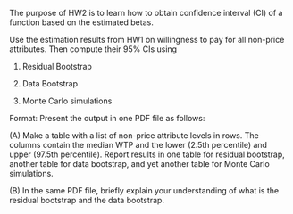 The purpose of HW2 is to learn how to obtain confidence interval (CI) of a function based on the estimated betas.

Use the estimation results from HW1 on willingness to pay for all non-price attributes. Then compute their 95% CIs using

1. Residual Bootstrap

2. Data Bootstrap

3. Monte Carlo simulations

Format: Present the output in one PDF file as follows:

(A) Make a table with a list of non-price attribute levels in rows. The columns contain the median WTP and the lower (2.5th percentile) and upper (97.5th percentile). Report results in one table for residual bootstrap, another table for data bootstrap, and yet another table for Monte Carlo simulations.

(B) In the same PDF file, briefly explain your understanding of what is the residual bootstrap and the data bootstrap.
